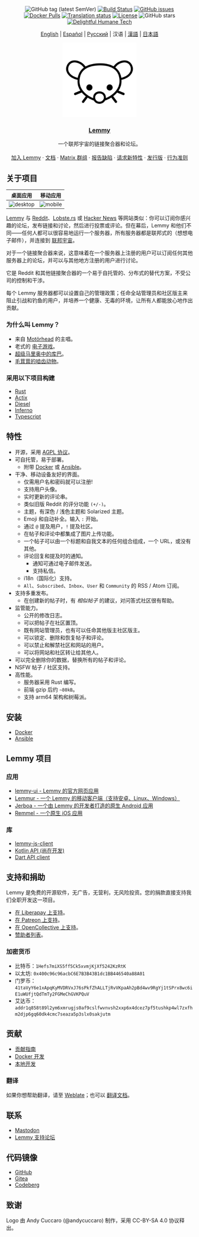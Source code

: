 <div align="center">

![GitHub tag (latest SemVer)](https://img.shields.io/github/tag/LemmyNet/lemmy.svg)
[![Build Status](https://cloud.drone.io/api/badges/LemmyNet/lemmy/status.svg)](https://cloud.drone.io/LemmyNet/lemmy/)
[![GitHub issues](https://img.shields.io/github/issues-raw/LemmyNet/lemmy.svg)](https://github.com/LemmyNet/lemmy/issues)
[![Docker Pulls](https://img.shields.io/docker/pulls/dessalines/lemmy.svg)](https://cloud.docker.com/repository/docker/dessalines/lemmy/)
[![Translation status](http://weblate.yerbamate.ml/widgets/lemmy/-/lemmy/svg-badge.svg)](http://weblate.yerbamate.ml/engage/lemmy/)
[![License](https://img.shields.io/github/license/LemmyNet/lemmy.svg)](LICENSE)
![GitHub stars](https://img.shields.io/github/stars/LemmyNet/lemmy?style=social)
[![Delightful Humane Tech](https://codeberg.org/teaserbot-labs/delightful-humane-design/raw/branch/main/humane-tech-badge.svg)](https://codeberg.org/teaserbot-labs/delightful-humane-design)

</div>

<p align="center">
  <a href="../README.md">English</a> |
  <a href="README.es.md">Español</a> |
  <a href="README.ru.md">Русский</a> |
  <span>汉语</span> |
  <a href="README.zh.hant.md">漢語</a> |
  <a href="README.ja.md">日本語</a>
</p>

<p align="center">
  <a href="https://join-lemmy.org/" rel="noopener">
 <img width=200px height=200px src="https://raw.githubusercontent.com/LemmyNet/lemmy-ui/main/src/assets/icons/favicon.svg"></a>

 <h3 align="center"><a href="https://join-lemmy.org">Lemmy</a></h3>
  <p align="center">
    一个联邦宇宙的链接聚合器和论坛。
    <br />
    <br />
    <a href="https://join-lemmy.org">加入 Lemmy</a>
    ·
    <a href="https://join-lemmy.org/docs/en/index.html">文档</a>
    ·
    <a href="https://matrix.to/#/#lemmy-space:matrix.org">Matrix 群组</a>
    ·
    <a href="https://github.com/LemmyNet/lemmy/issues">报告缺陷</a>
    ·
    <a href="https://github.com/LemmyNet/lemmy/issues">请求新特性</a>
    ·
    <a href="https://github.com/LemmyNet/lemmy/blob/main/RELEASES.md">发行版</a>
    ·
    <a href="https://join-lemmy.org/docs/en/code_of_conduct.html">行为准则</a>
  </p>
</p>

## 关于项目

| 桌面应用                                                                                                   | 移动应用                                                                                                    |
| ---------------------------------------------------------------------------------------------------------- | ----------------------------------------------------------------------------------------------------------- |
| ![desktop](https://raw.githubusercontent.com/LemmyNet/joinlemmy-site/main/src/assets/images/main_screen_2.webp) | ![mobile](https://raw.githubusercontent.com/LemmyNet/joinlemmy-site/main/src/assets/images/mobile_pic.webp) |

[Lemmy](https://github.com/LemmyNet/lemmy) 与 [Reddit](https://reddit.com)、[Lobste.rs](https://lobste.rs) 或 [Hacker News](https://news.ycombinator.com/) 等网站类似：你可以订阅你感兴趣的论坛，发布链接和讨论，然后进行投票或评论。但在幕后，Lemmy 和他们不同——任何人都可以很容易地运行一个服务器，所有服务器都是联邦式的（想想电子邮件），并连接到 [联邦宇宙](https://zh.wikipedia.org/wiki/%E8%81%94%E9%82%A6%E5%AE%87%E5%AE%99)。

对于一个链接聚合器来说，这意味着在一个服务器上注册的用户可以订阅任何其他服务器上的论坛，并可以与其他地方注册的用户进行讨论。

它是 Reddit 和其他链接聚合器的一个易于自托管的、分布式的替代方案，不受公司的控制和干涉。

每个 Lemmy 服务器都可以设置自己的管理政策；任命全站管理员和社区版主来阻止引战和钓鱼的用户，并培养一个健康、无毒的环境，让所有人都能放心地作出贡献。

### 为什么叫 Lemmy？

- 来自 [Motörhead](https://invidio.us/watch?v=pWB5JZRGl0U) 的主唱。
- 老式的 [电子游戏](<https://en.wikipedia.org/wiki/Lemmings_(video_game)>)。
- [超级马里奥中的库巴](https://www.mariowiki.com/Lemmy_Koopa)。
- [毛茸茸的啮齿动物](http://sunchild.fpwc.org/lemming-the-little-giant-of-the-north/)。

### 采用以下项目构建

- [Rust](https://www.rust-lang.org)
- [Actix](https://actix.rs/)
- [Diesel](http://diesel.rs/)
- [Inferno](https://infernojs.org)
- [Typescript](https://www.typescriptlang.org/)

## 特性

- 开源，采用 [AGPL 协议](/LICENSE)。
- 可自托管，易于部署。
  - 附带 [Docker](https://join-lemmy.org/docs/en/administration/install_docker.html) 或 [Ansible](https://join-lemmy.org/docs/en/administration/install_ansible.html)。
- 干净、移动设备友好的界面。
  - 仅需用户名和密码就可以注册!
  - 支持用户头像。
  - 实时更新的评论串。
  - 类似旧版 Reddit 的评分功能 `(+/-)`。
  - 主题，有深色 / 浅色主题和 Solarized 主题。
  - Emoji 和自动补全。输入 `:` 开始。
  - 通过 `@` 提及用户，`!` 提及社区。
  - 在帖子和评论中都集成了图片上传功能。
  - 一个帖子可以由一个标题和自我文本的任何组合组成，一个 URL，或没有其他。
  - 评论回复和提及时的通知。
    - 通知可通过电子邮件发送。
    - 支持私信。
  - i18n（国际化）支持。
  - `All`、`Subscribed`、`Inbox`、`User` 和 `Community` 的 RSS / Atom 订阅。
- 支持多重发布。
  - 在创建新的帖子时，有 _相似帖子_ 的建议，对问答式社区很有帮助。
- 监管能力。
  - 公开的修改日志。
  - 可以把帖子在社区置顶。
  - 既有网站管理员，也有可以任命其他版主社区版主。
  - 可以锁定、删除和恢复帖子和评论。
  - 可以禁止和解禁社区和网站的用户。
  - 可以将网站和社区转让给其他人。
- 可以完全删除你的数据，替换所有的帖子和评论。
- NSFW 帖子 / 社区支持。
- 高性能。
  - 服务器采用 Rust 编写。
  - 前端 gzip 后约 `~80kB`。
  - 支持 arm64 架构和树莓派。

## 安装

- [Docker](https://join-lemmy.org/docs/en/administration/install_docker.html)
- [Ansible](https://join-lemmy.org/docs/en/administration/install_ansible.html)

## Lemmy 项目

### 应用

- [lemmy-ui - Lemmy 的官方网页应用](https://github.com/LemmyNet/lemmy-ui)
- [Lemmur - 一个 Lemmy 的移动客户端（支持安卓、Linux、Windows）](https://github.com/LemmurOrg/lemmur)
- [Jerboa - 一个由 Lemmy 的开发者打造的原生 Android 应用](https://github.com/dessalines/jerboa)
- [Remmel - 一个原生 iOS 应用](https://github.com/uuttff8/Lemmy-iOS)

### 库

- [lemmy-js-client](https://github.com/LemmyNet/lemmy-js-client)
- [Kotlin API (尚在开发)](https://github.com/eiknat/lemmy-client)
- [Dart API client](https://github.com/LemmurOrg/lemmy_api_client)

## 支持和捐助

Lemmy 是免费的开源软件，无广告，无营利，无风险投资。您的捐款直接支持我们全职开发这一项目。

- [在 Liberapay 上支持](https://liberapay.com/Lemmy)。
- [在 Patreon 上支持](https://www.patreon.com/dessalines)。
- [在 OpenCollective 上支持](https://opencollective.com/lemmy)。
- [赞助者列表](https://join-lemmy.org/sponsors)。

### 加密货币

- 比特币：`1Hefs7miXS5ff5Ck5xvmjKjXf5242KzRtK`
- 以太坊: `0x400c96c96acbC6E7B3B43B1dc1BB446540a88A01`
- 门罗币：`41taVyY6e1xApqKyMVDRVxJ76sPkfZhALLTjRvVKpaAh2pBd4wv9RgYj1tSPrx8wc6iE1uWUfjtQdTmTy2FGMeChGVKPQuV`
- 艾达币：`addr1q858t89l2ym6xmrugjs0af9cslfwvnvsh2xxp6x4dcez7pf5tushkp4wl7zxfhm2djp6gq60dk4cmc7seaza5p3slx0sakjutm`

## 贡献

- [贡献指南](https://join-lemmy.org/docs/en/contributing/contributing.html)
- [Docker 开发](https://join-lemmy.org/docs/en/contributing/docker_development.html)
- [本地开发](https://join-lemmy.org/docs/en/contributing/local_development.html)

### 翻译

如果你想帮助翻译，请至 [Weblate](https://weblate.yerbamate.ml/projects/lemmy/)；也可以 [翻译文档](https://github.com/LemmyNet/lemmy-docs#adding-a-new-language)。

## 联系

- [Mastodon](https://mastodon.social/@LemmyDev)
- [Lemmy 支持论坛](https://lemmy.ml/c/lemmy_support)

## 代码镜像

- [GitHub](https://github.com/LemmyNet/lemmy)
- [Gitea](https://yerbamate.ml/LemmyNet/lemmy)
- [Codeberg](https://codeberg.org/LemmyNet/lemmy)

## 致谢

Logo 由 Andy Cuccaro (@andycuccaro) 制作，采用 CC-BY-SA 4.0 协议释出。
